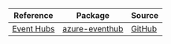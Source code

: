 | Reference | Package | Source |
|---|---|---|
|[Event Hubs](eventhub-readme.md)|[azure-eventhub](https://pypi.org/project/azure-eventhub)|[GitHub](https://github.com/Azure/azure-sdk-for-python/blob/main/sdk/eventhub/azure-eventhub)|
